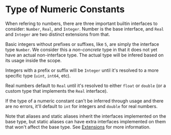 # Type of Numeric Constants

When refering to numbers, there are three important builtin interfaces to consider: `Number`, `Real`, and `Integer`. Number is the base interface, and `Real` and `Integer` are two distinct extensions from that.

Basic integers without prefixes or suffixes, like `5`, are simply the interface type `Number`. We consider this a _non-concrete_ type in that it does not yet have an actual non-interface type. The actual type will be infered based on its usage inside the scope.

Integers with a prefix or suffix will be `Integer` until it's resolved to a more specific type (`uint`, `int64`, etc).

Real numbers default to `Real` until it's resolved to either `float` or `double` (or a custom type that implements the `Real` interface).

If the type of a numeric constant can't be inferred through usage and there are no errors, it'll default to `int` for integers and `double` for real numbers.

Note that aliases and static aliases inherit the interfaces implemented on the base type, but static aliases can have extra interfaces implemented on them that won't affect the base type. See [Extensions](extensions.md) for more information.
